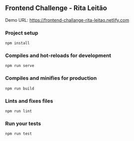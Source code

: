 ## Frontend Challenge - Rita Leitão

Demo URL: https://frontend-challange-rita-leitao.netlify.com

### Project setup
```
npm install
```

### Compiles and hot-reloads for development
```
npm run serve
```

### Compiles and minifies for production
```
npm run build
```

### Lints and fixes files
```
npm run lint
```

### Run your tests
```
npm run test
```

